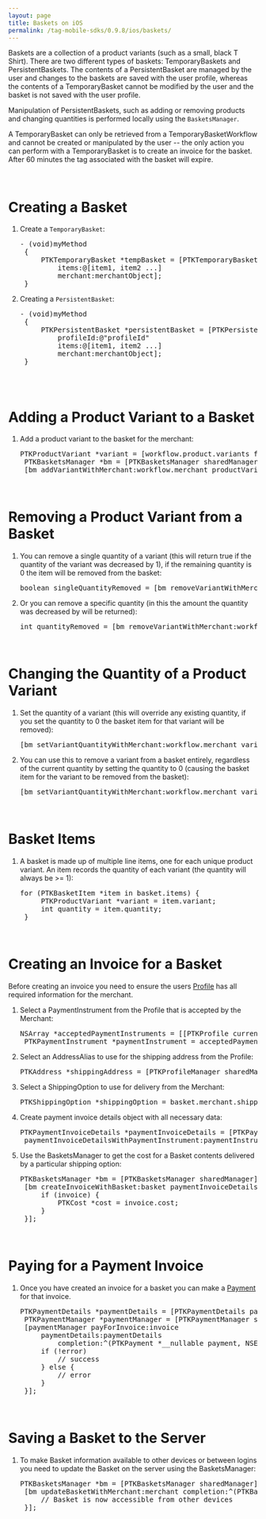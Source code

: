 ```yaml
---
layout: page
title: Baskets on iOS
permalink: /tag-mobile-sdks/0.9.8/ios/baskets/
---
```


Baskets are a collection of a product variants (such as a small, black T Shirt). There are two different types of baskets: TemporaryBaskets and PersistentBaskets. The contents of a PersistentBasket are managed by the user and changes to the baskets are saved with the user profile, whereas the contents of a TemporaryBasket cannot be modified by the user and the basket is not saved with the user profile.

Manipulation of PersistentBaskets, such as adding or removing products and changing quantities is performed locally using the `BasketsManager`.

A TemporaryBasket can only be retrieved from a TemporaryBasketWorkflow and cannot be created or manipulated by the user -- the only action you can perform with a TemporaryBasket is to create an invoice for the basket. After 60 minutes the tag associated with the basket will expire.

<br />

# Creating a Basket

1. Create a <code>TemporaryBasket</code>:

	<pre>- (void)myMethod
	{
		PTKTemporaryBasket *tempBasket = [PTKTemporaryBasket temporarybasketWithId:@"basketId"
			items:@[item1, item2 ...]
			merchant:merchantObject];
	}</pre>

2. Creating a <code>PersistentBasket</code>:

	<pre>- (void)myMethod
	{
		PTKPersistentBasket *persistentBasket = [PTKPersistentBasket persistentBasketWithId:@"basketId"
			profileId:@"profileId"
			items:@[item1, item2 ...]
			merchant:merchantObject];
	}

<br />

# Adding a Product Variant to a Basket

1. Add a product variant to the basket for the merchant:

	<pre>PTKProductVariant *variant = [workflow.product.variants firstObject];
	PTKBasketsManager *bm = [PTKBasketsManager sharedManager];
	[bm addVariantWithMerchant:workflow.merchant productVariant:variant];</pre>

<br />

# Removing a Product Variant from a Basket

1. You can remove a single quantity of a variant (this will return true if the quantity of the variant was decreased by 1), if the remaining quantity is 0 the item will be removed from the basket:

    <pre>boolean singleQuantityRemoved = [bm removeVariantWithMerchant:workflow.merchant variant:variant];</pre>

2. Or you can remove a specific quantity (in this the amount the quantity was decreased by will be returned):

    <pre>int quantityRemoved = [bm removeVariantWithMerchant:workflow.merchant, variant:variant quantity: 2];</pre>

<br />

# Changing the Quantity of a Product Variant

1. Set the quantity of a variant (this will override any existing quantity, if you set the quantity to 0 the basket item for that variant will be removed):

    <pre>[bm setVariantQuantityWithMerchant:workflow.merchant variant:variant quantity:3];</pre>

2. You can use this to remove a variant from a basket entirely, regardless of the current quantity by setting the quantity to 0 (causing the basket item for the variant to be removed from the basket):

    <pre>[bm setVariantQuantityWithMerchant:workflow.merchant variant:variant quantity:0];</pre>

<br />

# Basket Items

1. A basket is made up of multiple line items, one for each unique product variant. An item records the quantity of each variant (the quantity will always be >= 1):

	<pre>for (PTKBasketItem *item in basket.items) {
		PTKProductVariant *variant = item.variant;
		int quantity = item.quantity;
	}</pre>

<br />

# Creating an Invoice for a Basket

Before creating an invoice you need to ensure the users [Profile]({{site.baseurl}}/tag-mobile-sdks/0.9.8/ios/profile/) has all required information for the merchant.

1. Select a PaymentInstrument from the Profile that is accepted by the Merchant:

	<pre>NSArray *acceptedPaymentInstruments = [[PTKProfile currentProfile] acceptedPaymentInstrumentsForMerchant:merchant];
	PTKPaymentInstrument *paymentInstrument = acceptedPaymentInstruments[0];</pre>

2. Select an AddressAlias to use for the shipping address from the Profile:

    <pre>PTKAddress *shippingAddress = [PTKProfileManager sharedManager].currentProfile.addresses[0];</pre>

3. Select a ShippingOption to use for delivery from the Merchant:

    <pre>PTKShippingOption *shippingOption = basket.merchant.shippingOptions[0];</pre>

4. Create payment invoice details object with all necessary data:
	<pre>PTKPaymentInvoiceDetails *paymentInvoiceDetails = [PTKPaymentInvoiceDetails
	paymentInvoiceDetailsWithPaymentInstrument:paymentInstrument shippingAddress:shippingAddress shippingOption:shippingOption]</pre>

5. Use the BasketsManager to get the cost for a Basket contents delivered by a particular shipping option:

	<pre>PTKBasketsManager *bm = [PTKBasketsManager sharedManager];
	[bm createInvoiceWithBasket:basket paymentInvoiceDetails:paymentInvoiceDetails completion:^(PTKPaymentInvoice *invoice, NSError *error) {
		if (invoice) {
			PTKCost *cost = invoice.cost;
		}
	}];</pre>

<br />

# Paying for a Payment Invoice

1. Once you have created an invoice for a basket you can make a [Payment]({{site.baseurl}}/tag-mobile-sdks/0.9.8/ios/payments/) for that invoice.

	<pre>PTKPaymentDetails *paymentDetails = [PTKPaymentDetails paymentDetailsWithCvv:@"123"];
	PTKPaymentManager *paymentManager = [PTKPaymentManager sharedManager];
	[paymentManager payForInvoice:invoice
		paymentDetails:paymentDetails
			completion:^(PTKPayment *__nullable payment, NSError *__nullable  error) {
		if (!error)
			// success
		} else {
			// error
		}
	}];</pre>

<br />

# Saving a Basket to the Server

1. To make Basket information available to other devices or between logins you need to update the Basket on the server using the BasketsManager:

	<pre>PTKBasketsManager *bm = [PTKBasketsManager sharedManager];
	[bm updateBasketWithMerchant:merchant completion:^(PTKBasket *basket, NSError *error) {
		// Basket is now accessible from other devices
	}];</pre>
